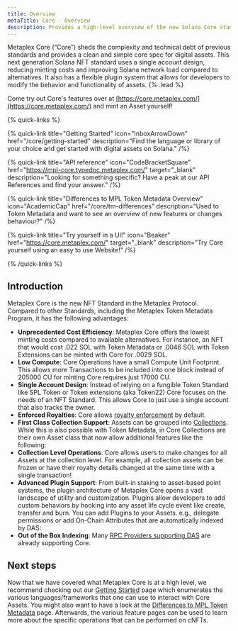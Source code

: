 ```yaml
---
title: Overview
metaTitle: Core - Overview
description: Provides a high-level overview of the new Solana Core standard.
---
```


Metaplex Core (“Core”) sheds the complexity and technical debt of previous standards and provides a clean and simple core spec for digital assets. This next generation Solana NFT standard uses a single account design, reducing minting costs and improving Solana network load compared to alternatives. It also has a flexible plugin system that allows for developers to modify the behavior and functionality of assets. {% .lead %}

Come try out Core's features over at [https://core.metaplex.com/](https://core.metaplex.com/) and mint an Asset yourself!

{% quick-links %}

{% quick-link title="Getting Started" icon="InboxArrowDown" href="/core/getting-started" description="Find the language or library of your choice and get started with digital assets on Solana." /%}

{% quick-link title="API reference" icon="CodeBracketSquare" href="https://mpl-core.typedoc.metaplex.com/" target="_blank" description="Looking for something specific? Have a peak at our API References and find your answer." /%}

{% quick-link title="Differences to MPL Token Metadata Overview" icon="AcademicCap" href="/core/tm-differences" description="Used to Token Metadata and want to see an overview of new features or changes behaviour?" /%}

{% quick-link title="Try yourself in a UI!" icon="Beaker" href="https://core.metaplex.com/" target="_blank" description="Try Core yourself using an easy to use Website!" /%}

{% /quick-links %}

## Introduction

Metaplex Core is the new NFT Standard in the Metaplex Protocol. Compared to other Standards, including the Metaplex Token Metadata Program, it has the following advantages:

- **Unprecedented Cost Efficiency**: Metaplex Core offers the lowest minting costs compared to available alternatives. For instance, an NFT that would cost .022 SOL with Token Metadata or .0046 SOL with Token Extensions can be minted with Core for .0029 SOL.
- **Low Compute**: Core Operations have a small Compute Unit Footprint. This allows more Transactions to be included into one block instead of 205000 CU for minting Core requires just 17000 CU.
- **Single Account Design**: Instead of relying on a fungible Token Standard like SPL Token or Token extensions (aka Token22) Core focuses on the needs of an NFT Standard. This allows Core to just use a single account that also tracks the owner.
- **Enforced Royalties**: Core allows [royalty enforcement](/core/plugins/royalties) by default.
- **First Class Collection Support**: Assets can be grouped into [Collections](/core/collections). While this is also possible with Token Metadata, in Core Collections are their own Asset class that now allow additional features like the following:
- **Collection Level Operations**: Core allows users to make changes for all Assets at the collection level. For example, all collection assets can be frozen or have their royalty details changed at the same time with a single transaction!
- **Advanced Plugin Support**: From built-in staking to asset-based point systems, the plugin architecture of Metaplex Core opens a vast landscape of utility and customization. Plugins allow developers to add custom behaviors by hooking into any asset life cycle event like create, transfer and burn. You can add Plugins to your Assets. e.g., delegate permissions or add On-Chain Attributes that are automatically indexed by DAS:
- **Out of the Box Indexing**: Many [RPC Providers supporting DAS](/rpc-providers) are already supporting Core.

## Next steps

Now that we have covered what Metaplex Core is at a high level, we recommend checking out our [Getting Started](/core/getting-started) page which enumerates the various languages/frameworks that one can use to interact with Core Assets. You might also want to have a look at the [Differences to MPL Token Metadata](/core/tm-differences) page. Afterwards, the various feature pages can be used to learn more about the specific operations that can be performed on cNFTs.

